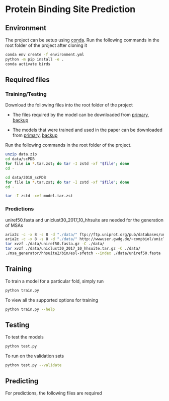 # Protein Binding Site Prediction

## Environment

The project can be setup using [conda](https://docs.conda.io/en/latest/miniconda.html).
Run the following commands in the root folder of the project after cloning it

```bash
conda env create -f environment.yml
python -m pip install -e .
conda activate birds
```

## Required files

### Training/Testing

Download the following files into the root folder of the project

- The files required by the model can be downloaded from [primary](https://iiitaphyd-my.sharepoint.com/:u:/g/personal/ravindrachelur_v_research_iiit_ac_in/EV4k56vFnuxArB81zNIFfzgBU9t15ajDwrfQrBW7RNiT7A?e=m6NRfJ), [backup](https://www.dropbox.com/s/cd9h2qtaphtvx6w/data.zip)

- The models that were trained and used in the paper can be downloaded from [primary](https://iiitaphyd-my.sharepoint.com/:u:/g/personal/ravindrachelur_v_research_iiit_ac_in/EZgET08RIBhFl3ut2YoM4x8BMPr0wz-LYj7IB8IHsZM40w?e=97FU59), [backup](https://www.dropbox.com/s/1sfcam7tsggx4wm/models.tar.zst)

Run the following commands in the root folder of the project.

```bash
unzip data.zip
cd data/scPDB
for file in *.tar.zst; do tar -I zstd -xf "$file"; done
cd -

cd data/2018_scPDB
for file in *.tar.zst; do tar -I zstd -xf "$file"; done
cd -

tar -I zstd -xvf model.tar.zst
```

### Predictions

uniref50.fasta and uniclust30_2017_10_hhsuite are needed for the generation of MSAs

```bash
aria2c -c -x 8 -s 8 -d "./data/" ftp://ftp.uniprot.org/pub/databases/uniprot/uniref/uniref50/uniref50.fasta.gz
aria2c -c -x 8 -s 8 -d "./data/" http://wwwuser.gwdg.de/~compbiol/uniclust/2017_10/uniclust30_2017_10_hhsuite.tar.gz
tar xvzf ./data/uniref50.fasta.gz -C ./data/
tar xvzf ./data/uniclust30_2017_10_hhsuite.tar.gz -C ./data/
./msa_generator/hhsuite2/bin/esl-sfetch --index ./data/uniref50.fasta
```

## Training

To train a model for a particular fold, simply run

```bash
python train.py
```

To view all the supported options for training

```bash
python train.py --help
```

## Testing

To test the models

```bash
python test.py
```

To run on the validation sets

```bash
python test.py --validate
```

## Predicting

For predictions, the following files are required
